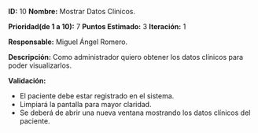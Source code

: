 **ID:** 10    **Nombre:** Mostrar Datos Clinicos.

**Prioridad(de 1 a 10):** 7        **Puntos Estimado:** 3    **Iteración:** 1

**Responsable:** Miguel Ángel Romero.

**Descripción:** Como administrador quiero obtener los datos clínicos para poder visualizarlos.

**Validación:**

- El paciente debe estar registrado en el sistema.
- Limpiará la pantalla para mayor claridad.
- Se deberá de abrir una nueva ventana mostrando los datos clínicos del paciente.
